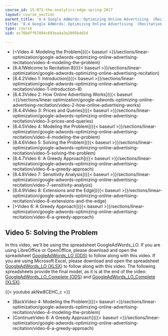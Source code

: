 ```yaml
---
course_id: 15-071-the-analytics-edge-spring-2017
layout: course_section
parent_title: '8.4 Google AdWords: Optimizing Online Advertising  (Recitation)'
title: '8.4 Google AdWords: Optimizing Online Advertising  (Recitation)'
type: course
uid: ec76b4ff67804c693ea4a3a2695b4d2d

---
```


*   [<Video 4: Modeling the Problem]({{< baseurl >}}/sections/linear-optimization/google-adwords-optimizing-online-advertising-recitation/video-4-modeling-the-problem)
*   [8.4.1Welcome to Recitation 8]({{< baseurl >}}/sections/linear-optimization/google-adwords-optimizing-online-advertising-recitation)
*   [8.4.2Video 1: Introduction]({{< baseurl >}}/sections/linear-optimization/google-adwords-optimizing-online-advertising-recitation/video-1-introduction-8)
*   [8.4.3Video 2: How Online Advertising Works]({{< baseurl >}}/sections/linear-optimization/google-adwords-optimizing-online-advertising-recitation/video-2-how-online-advertising-works)
*   [8.4.4Video 3: Prices and Queries]({{< baseurl >}}/sections/linear-optimization/google-adwords-optimizing-online-advertising-recitation/video-3-prices-and-queries)
*   [8.4.5Video 4: Modeling the Problem]({{< baseurl >}}/sections/linear-optimization/google-adwords-optimizing-online-advertising-recitation/video-4-modeling-the-problem)
*   [8.4.6Video 5: Solving the Problem]({{< baseurl >}}/sections/linear-optimization/google-adwords-optimizing-online-advertising-recitation/video-5-solving-the-problem)
*   [8.4.7Video 6: A Greedy Approach]({{< baseurl >}}/sections/linear-optimization/google-adwords-optimizing-online-advertising-recitation/video-6-a-greedy-approach)
*   [8.4.8Video 7: Sensitivity Analysis]({{< baseurl >}}/sections/linear-optimization/google-adwords-optimizing-online-advertising-recitation/video-7-sensitivity-analysis)
*   [8.4.9Video 8: Extensions and the Edge]({{< baseurl >}}/sections/linear-optimization/google-adwords-optimizing-online-advertising-recitation/video-8-extensions-and-the-edge)
*   [\>Video 6: A Greedy Approach]({{< baseurl >}}/sections/linear-optimization/google-adwords-optimizing-online-advertising-recitation/video-6-a-greedy-approach)

Video 5: Solving the Problem
----------------------------

In this video, we'll be using the spreadsheet GoogleAdWords\_LO. If you are using LibreOffice or OpenOffice, please download and open the spreadsheet [GoogleAdWords\_LO (ODS)](/coursemedia/15-071-the-analytics-edge-spring-2017/163dfd445e974a25ca10f8b6782c0821_GoogleAdWords_LO.ods) to follow along with this video. If you are using Microsoft Excel, please download and open the spreadsheet [GoogleAdWords\_LO (XLSX)](/coursemedia/15-071-the-analytics-edge-spring-2017/73c6b01a3e2b2adc681abcb6d0aa1088_GoogleAdWords_LO.xlsx) to follow along with this video. The following spreadsheets provide the final model, as it is at the end of the video: [GoogleAdWords\_LO\_Complete (ODS)](/coursemedia/15-071-the-analytics-edge-spring-2017/9478257f45b795247ad6f9220f3c7bcc_GoogleAdWords_LO_Complete.ods) and [GoogleAdWords\_LO\_Complete (XLSX)](/coursemedia/15-071-the-analytics-edge-spring-2017/d55a090aa93724f69bf60831d83fdc39_GoogleAdWords_LO_Complete.xlsx).

{{< youtube akNw8CEHC_c >}}

*   [BackVideo 4: Modeling the Problem]({{< baseurl >}}/sections/linear-optimization/google-adwords-optimizing-online-advertising-recitation/video-4-modeling-the-problem)
*   [ContinueVideo 6: A Greedy Approach]({{< baseurl >}}/sections/linear-optimization/google-adwords-optimizing-online-advertising-recitation/video-6-a-greedy-approach)